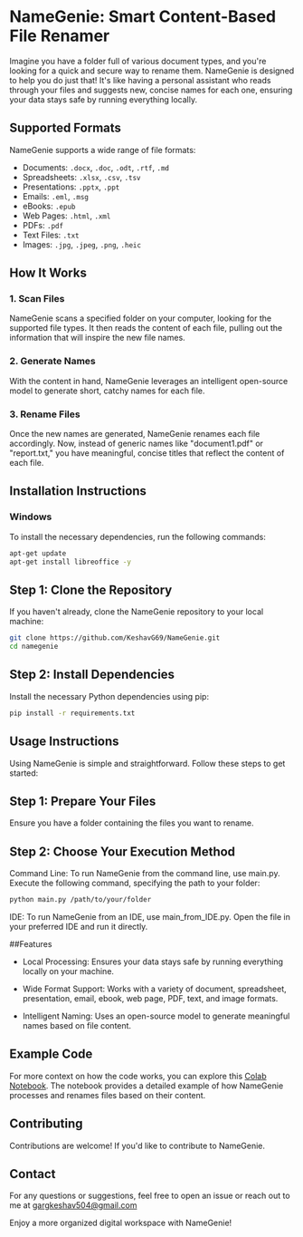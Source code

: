 # NameGenie: Smart Content-Based File Renamer

Imagine you have a folder full of various document types, and you're looking for a quick and secure way to rename them. NameGenie is designed to help you do just that! It's like having a personal assistant who reads through your files and suggests new, concise names for each one, ensuring your data stays safe by running everything locally.

## Supported Formats

NameGenie supports a wide range of file formats:

- Documents: `.docx`, `.doc`, `.odt`, `.rtf`, `.md`
- Spreadsheets: `.xlsx`, `.csv`, `.tsv`
- Presentations: `.pptx`, `.ppt`
- Emails: `.eml`, `.msg`
- eBooks: `.epub`
- Web Pages: `.html`, `.xml`
- PDFs: `.pdf`
- Text Files: `.txt`
- Images: `.jpg`, `.jpeg`, `.png`, `.heic`

## How It Works

### 1. Scan Files
NameGenie scans a specified folder on your computer, looking for the supported file types. It then reads the content of each file, pulling out the information that will inspire the new file names.

### 2. Generate Names
With the content in hand, NameGenie leverages an intelligent open-source model to generate short, catchy names for each file.

### 3. Rename Files
Once the new names are generated, NameGenie renames each file accordingly. Now, instead of generic names like "document1.pdf" or "report.txt," you have meaningful, concise titles that reflect the content of each file.
## Installation Instructions

### Windows
To install the necessary dependencies, run the following commands:

```bash
apt-get update
apt-get install libreoffice -y
```
## Step 1: Clone the Repository
If you haven't already, clone the NameGenie repository to your local machine:

```bash
git clone https://github.com/KeshavG69/NameGenie.git
cd namegenie
```
## Step 2: Install Dependencies
Install the necessary Python dependencies using pip:
```bash
pip install -r requirements.txt
```
## Usage Instructions
Using NameGenie is simple and straightforward. Follow these steps to get started:

## Step 1: Prepare Your Files
Ensure you have a folder containing the files you want to rename.

## Step 2: Choose Your Execution Method
Command Line: To run NameGenie from the command line, use main.py. Execute the following command, specifying the path to your folder:
```bash
python main.py /path/to/your/folder
```
IDE: To run NameGenie from an IDE, use main_from_IDE.py. Open the file in your preferred IDE and run it directly.

##Features

- Local Processing: Ensures your data stays safe by running everything locally on your machine.
  
- Wide Format Support: Works with a variety of document, spreadsheet, presentation, email, ebook, web page, PDF, text, and image formats.
  
- Intelligent Naming: Uses an open-source model to generate meaningful names based on file content.

## Example Code

For more context on how the code works, you can explore this [Colab Notebook](https://colab.research.google.com/drive/1mJmxOeWn-k4Q4W_5mm_QDEG4asnNtVYz?usp=sharing). The notebook provides a detailed example of how NameGenie processes and renames files based on their content.

## Contributing

Contributions are welcome! If you'd like to contribute to NameGenie.

## Contact

For any questions or suggestions, feel free to open an issue or reach out to me at gargkeshav504@gmail.com

Enjoy a more organized digital workspace with NameGenie!

